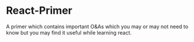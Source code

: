 # React-Primer
A primer which contains important O&amp;As which you may or may not need to know but you may find it useful while learning react.
